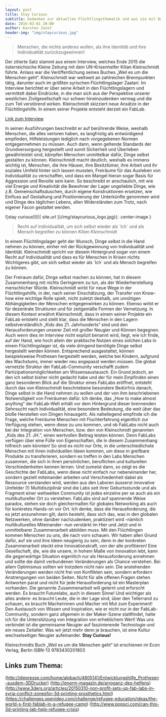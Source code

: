 ```yaml
---
layout: post
title: Stay Curious
subtitle: Gedanken zur aktuellen Flüchtlingsthematik und was sie mit Do-It-Yourself- und Maker-Kultur verbindet
date: 2016-03-01 20:00
author: Karsten Joost
header-img: "img/staycurious.jpg"
---
```

> Menschen, die nichts anderes wollen, als ihre Identität und ihre Individualität zurückzugewinnen!

Der zitierte Satz stammt aus einem Interview, welches Ende 2015 die österreichische
Kleine Zeitung mit dem UN-Krisenhelfer Kilian Kleinschmidt führte. Anlass war die
Veröffentlichung seines Buches „Weil es um die Menschen geht“. Kleinschmidt war
weltweit an zahlreichen Brennpunkten tätig, darunter auch im größten syrischen
Flüchtlingslager Zaatari. Im Interview berichtet er über seine Arbeit in den
Flüchtlingslagern und vermittelt dabei Eindrücke, in die man sich aus der Perspektive
unserer westlichen Zivilgesellschaft nur schwer hineinzudenken vermag und die zum Teil
verstörend wirken.
Kleinschmidt skizziert neue Ansätze in der Flüchtlingshilfe. In einem seiner Projekte
entsteht derzeit ein FabLab.

[Link zum Interview](http://www.kleinezeitung.at/s/service/livestream/4883821/Kleine-ZeitungSalon_Traiskirchen-ist-nur-mehr-eine-Massenanstalt)

In seinen Ausführungen beschreibt er auf berührende Weise, weshalb Menschen, die alles
verloren haben, es langfristig als entwürdigend empfinden, Hilfeleistungen lediglich nach
vorgegebenen Normen entgegennehmen zu müssen. Auch dann, wenn geltende
Standards der Grundversorgung hergestellt und somit Sicherheit und Überleben
gewährleistet sind, kämpfen Menschen unmittelbar dafür, Dinge selbst gestalten zu
können. Kleinschmidt macht deutlich, weshalb es immens wichtig ist, Menschen, die ihre
Häuser, ihre Besitztümer, ihre Arbeit und ihr soziales Umfeld hinter sich lassen mussten,
Freiräume für das Ausleben von Individualität zu verschaffen, und dass ein Mangel hieran
sogar Basis für Aggression und Revolte sein kann.
So beschreibt er anschaulich, mit wie viel Energie und Kreativität die Bewohner der Lager
ungeliebte Dinge, wie z.B. Gemeinschaftsduschen, durch eigene Konstruktionen ersetzen,
wie Einfluss auf Gestaltung und Positionierung der Unterkünfte genommen wird und Dinge
des täglichen Lebens, allen Widerständen zum Trotz, nach eigener Facon gestaltet
werden.

![stay curious!]({{ site.url }}/img/staycurious_logo.jpg){: .center-image }


>Recht auf Individualität, um sich selbst wieder als `Ich´ und als Mensch begreifen zu können
*Kilian Kleinschmidt*

In einem Flüchtlingslager geht der Wunsch, Dinge selbst in die Hand nehmen zu können,
einher mit der Rückgewinnung von Individualität und Identität. Kleinschmidt spricht vor
diesem Hintergrund sogar von einem Recht auf Individualität und dass es für Menschen in
Krisen nichts Wichtigeres gibt, um sich selbst wieder als `Ich´ und als Mensch begreifen zu
können.

Der Freiraum dafür, Dinge selbst machen zu können, hat in diesem Zusammenhang mit
nichts Geringerem zu tun, als der Wiederherstellung menschlicher Würde.
Kleinschmidt wirbt für neue Wege in der Flüchtlingshilfe, in der, nach seiner Einschätzung,
der Transfer von Know-how eine wichtige Rolle spielt, nicht zuletzt deshalb, um unnötigen
Abhängigkeiten der Menschen entgegenwirken zu können. Ebenso wirbt er für dezentrale
Strukturen und für zeitgemäße Formen der Vernetzung. In diesem Kontext erwähnt
Kleinschmidt, dass in einem seiner Projekte ein FabLab entsteht und stellt klar, dass die
Menschen in den Lagern selbstverständlich „Kids des 21. Jahrhunderts“ sind und den
Herausforderungen unserer Zeit mit großer Neugier und Können begegnen.
Auch wenn dies im Interview nicht explizit benannt wird, liegt, wie ich finde, auf der Hand,
wie hoch allein der praktische Nutzen eines solchen Labs in einem Flüchtlingslager ist, da
viele dringend benötigte Dinge selbst hergestellt werden können. Entsprechend
ausgestattet, können beispielsweise Prothesen hergestellt werden, welche bei Kindern,
aufgrund des Wachstums, immer wieder neu angepasst werden müssen.
Die global vernetzte Struktur der FabLab-Community verschafft zudem Partizipationsmöglichkeiten
am Wissensaustausch.
Ein Grund jedoch, an den ich selbst bisher nicht gedacht habe und der für mein Empfinden
einen ganz besonderen Blick auf die Struktur eines FabLabs eröffnet, entsteht durch das
von Kleinschmidt beschriebene besondere Bedürfnis danach, Dinge selbst in die Hand
nehmen zu wollen und der von ihm beschriebenen Notwendigkeit von Freiräumen dafür.
Ich denke, das „How to make almost anything“ der FabLab-Welt erhält vor dem
Hintergrund dieser brennenden Sehnsucht nach Individualität, eine besondere Bedeutung,
die weit über das bloße Herstellen von Dingen hinausgeht.
Als naheliegend empfinde ich die Frage, welche Freiräume Menschen mit Fluchterfahrung
eigentlich zur Verfügung stehen, wenn diese zu uns kommen, und ob FabLabs nicht auch
bei der Integration von Menschen, bzw. den von Kleinschmidt genannten „Kids des 21.
JH.“, einen wertvollen Beitrag leisten können. Denn FabLabs verfügen über eine Fülle von
Eigenschaften, die in diesem Zusammenhang hilfreich sein könnten!
So sind es nicht nur Orte, in die unterschiedlichste Menschen mit ihren individuellen Ideen
kommen, um diese in greifbare Produkte zu transferieren, sondern es treffen in den Labs
Menschen zusammen, die sich in ihren persönlichen, beruflichen und kulturellen
Verschiedenheiten kennen lernen. Und zumeist dann, so zeigt es die Geschichte der
FabLabs, wenn diese nicht einfach nur nebeneinander her, sondern gezielt miteinander
arbeiten und Verschiedenheit dabei als Ressource verstanden wird, werden aus den
Laboren äusserst innovative Umfelder (!)
Multidisziplinär sind die Labs seit ihrer Geburtsstunde und als Fragment einer weltweiten
Community ist jedes einzelne per se auch als ein multikultureller Ort zu verstehen.
FabLabs sind auf spannende Weise paradox, stehen sie doch gleichermaßen für globales
Networking als auch für konkretes Hands-on vor Ort. Ich denke, dass die
Herausforderung, die es jetzt anzunehmen gilt, darin besteht, dass sich das, was in den
globalen Netzwerken, ohne darüber nachzudenken, praktiziert wird -nämlich
multikulturelles Miteinander- nun verstärkt im Hier und Jetzt und in unmittelbarer
Zusammenarbeit abbilden muss.
Mit den Flüchtlingen kommen Menschen zu uns, die nach vorn schauen. Wir haben allen
Grund dafür, auf sie und ihre Ideen neugierig zu sein, denn in der konkreten
Zusammenarbeit steckt eine Innovationskraft, von der alle profitieren!
Eine Gesellschaft, die, wie die unsere, in hohem Maße von Innovation lebt, kann die
gegenwärtige Situation eigentlich nur als Herausforderung annehmen und sollte die damit
verbundenen Veränderungen als Chance verstehen.
Bei allem Optimismus sollten wir trotzdem nicht naiv sein. Die anstehenden
Veränderungen werden nicht frei von Konflikten sein, sondern erfordern Anstrengungen
von beiden Seiten. Nicht für alle offenen Fragen stehen Antworten parat und nicht für jede
Herausforderung ist ein Masterplan vorhanden. Die genannte Zusammenarbeit will gelernt
und erforscht werden. Es braucht Futurelabs, auch in diesem Sinne!
Und wichtiger als alles andere: es braucht Leute, die in der Lage sind, über den Tellerrand
zu schauen, es braucht Macherinnen und Macher mit Mut zum Experiment!
Den Austausch von Wissen und Inspiration, wie er nicht nur in der FabLab-Community,
sondern ganz allgemein in der Maker-Szene stattfindet, halte ich für die Unterstützung von
Integration von erheblichem Wert! Was uns verbindet ist die gemeinsame Neugier auf
faszinierende Technologie und ein neues Zeitalter. Was wir jetzt mehr denn je brauchen,
ist eine Kultur wechselseitiger Neugier aufeinander.
**Stay Curious!**

Kleinschmidts Buch „Weil es um die Menschen geht“ ist erschienen im Econ Verlag, Berlin
ISBN-13 9783430201803

## Links zum Thema:

(http://diepresse.com/home/alpbach/4805141/Entwicklungshilfe_Prothesen-ausdem-3DDrucker)
(http://enorm-magazin.de/arroganz-des-helfens)
(http://www.3ders.org/articles/20150310-non-profit-sets-up-fab-labs-in-syria-conflict-zonesfor-3d-printing-prosthetics.html)
(https://challenges.openideo.com/challenge/refugee-education/ideas/the-world-s-first-fablab-in-a-refugee-camp)
(http://www.popsci.com/can-this-3d-printing-lab-help-refugee-crisis)


